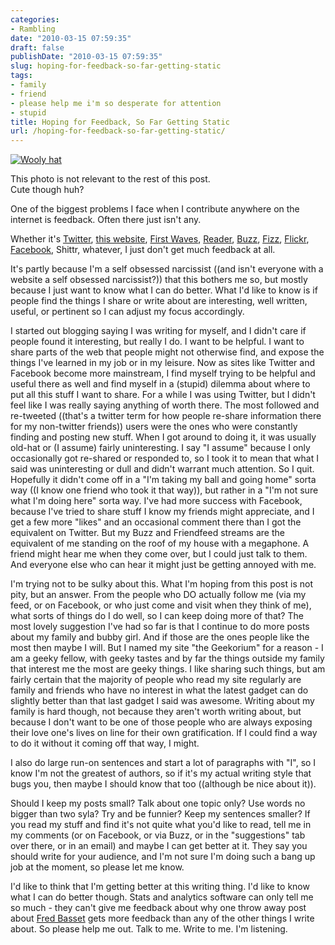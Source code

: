 ```yaml
---
categories:
- Rambling
date: "2010-03-15 07:59:35"
draft: false
publishDate: "2010-03-15 07:59:35"
slug: hoping-for-feedback-so-far-getting-static
tags:
- family
- friend
- please help me i'm so desperate for attention
- stupid
title: Hoping for Feedback, So Far Getting Static
url: /hoping-for-feedback-so-far-getting-static/
---
```

[![Wooly
hat](//farm3.static.flickr.com/2655/3689139118_7f000b5e61.jpg)](http://www.flickr.com/photos/joshnunn/3689139118/ "Wooly hat by joshnunn, on Flickr")

This photo is not relevant to the rest of this post.\
Cute though huh?

One of the biggest problems I face when I contribute anywhere on the
internet is feedback. Often there just isn't any.

Whether it's [Twitter](http://twitter.com/joshnunn), [this website](#),
[First Waves](//the.geekorium.com.au/read/google-wave/),
[Reader](http://www.google.com/reader/shared/nunn.joshua),
[Buzz](http://www.google.com/profiles/nunn.joshua#buzz),
[Fizz](//the.geekorium.com.au),
[Flickr](http://www.flickr.com/photos/joshnunn/),
[Facebook](http://www.facebook.com/joshnunn), Shittr, whatever, I just
don't get much feedback at all.

It's partly because I'm a self obsessed narcissist ((and isn't everyone
with a website a self obsessed narcissist?)) that this bothers me so,
but mostly because I just want to know what I can do better. What I'd
like to know is if people find the things I share or write about are
interesting, well written, useful, or pertinent so I can adjust my focus
accordingly.

I started out blogging saying I was writing for myself, and I didn't
care if people found it interesting, but really I do. I want to be
helpful. I want to share parts of the web that people might not
otherwise find, and expose the things I've learned in my job or in my
leisure. Now as sites like Twitter and Facebook become more mainstream,
I find myself trying to be helpful and useful there as well and find
myself in a (stupid) dilemma about where to put all this stuff I want to
share. For a while I was using Twitter, but I didn't feel like I was
really saying anything of worth there. The most followed and re-tweeted
((that's a twitter term for how people re-share information there for my
non-twitter friends)) users were the ones who were constantly finding
and posting new stuff. When I got around to doing it, it was usually
old-hat or (I assume) fairly uninteresting. I say "I assume" because I
only occasionally got re-shared or responded to, so I took it to mean
that what I said was uninteresting or dull and didn't warrant much
attention. So I quit. Hopefully it didn't come off in a "I'm taking my
ball and going home" sorta way ((I know one friend who took it that
way)), but rather in a "I'm not sure what I'm doing here" sorta way.
I've had more success with Facebook, because I've tried to share stuff I
know my friends might appreciate, and I get a few more "likes" and an
occasional comment there than I got the equivalent on Twitter. But my
Buzz and Friendfeed streams are the equivalent of me standing on the
roof of my house with a megaphone. A friend might hear me when they come
over, but I could just talk to them. And everyone else who can hear it
might just be getting annoyed with me.

I'm trying not to be sulky about this. What I'm hoping from this post is
not pity, but an answer. From the people who DO actually follow me (via
my feed, or on Facebook, or who just come and visit when they think of
me), what sorts of things do I do well, so I can keep doing more of
that? The most lovely suggestion I've had so far is that I continue to
do more posts about my family and bubby girl. And if those are the ones
people like the most then maybe I will. But I named my site "the
Geekorium" for a reason - I am a geeky fellow, with geeky tastes and by
far the things outside my family that interest me the most are geeky
things. I like sharing such things, but am fairly certain that the
majority of people who read my site regularly are family and friends who
have no interest in what the latest gadget can do slightly better than
that last gadget I said was awesome. Writing about my family is hard
though, not because they aren't worth writing about, but because I don't
want to be one of those people who are always exposing their love one's
lives on line for their own gratification. If I could find a way to do
it without it coming off that way, I might.

I also do large run-on sentences and start a lot of paragraphs with "I",
so I know I'm not the greatest of authors, so if it's my actual writing
style that bugs you, then maybe I should know that too ((although be
nice about it)).

Should I keep my posts small? Talk about one topic only? Use words no
bigger than two syla? Try and be funnier? Keep my sentences smaller? If
you read my stuff and find it's not quite what you'd like to read, tell
me in my comments (or on Facebook, or via Buzz, or in the "suggestions"
tab over there, or in an email) and maybe I
can get better at it. They say you should write for your audience, and
I'm not sure I'm doing such a bang up job at the moment, so please let
me know.

I'd like to think that I'm getting better at this writing thing. I'd
like to know what I can do better though. Stats and analytics software
can only tell me so much - they can't give me feedback about why one
throw away post about [Fred
Basset](//the.geekorium.com.au/why-fred-basset-is-the-dumbest-comic-strip-ever/)
gets more feedback than any of the other things I write about. So please
help me out. Talk to me. Write to me. I'm listening.